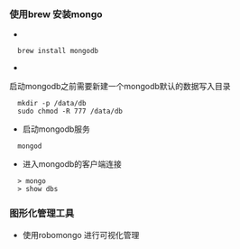 ### 使用brew 安装mongo
- 
```
  brew install mongodb
```
- 
启动mongodb之前需要新建一个mongodb默认的数据写入目录
```
  mkdir -p /data/db
  sudo chmod -R 777 /data/db
```
- 启动mongodb服务
```
  mongod
```
- 进入mongodb的客户端连接
```
  > mongo
  > show dbs
```
###  图形化管理工具
- 使用robomongo 进行可视化管理
